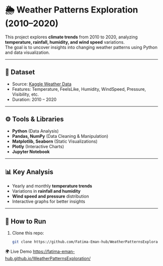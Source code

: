 # 🌦️ Weather Patterns Exploration (2010–2020)

This project explores **climate trends** from 2010 to 2020, analyzing **temperature, rainfall, humidity, and wind speed** variations.  
The goal is to uncover insights into changing weather patterns using Python and data visualization.

---

## 📂 Dataset
- Source: [Kaggle Weather Data](https://www.kaggle.com/)
- Features: Temperature, FeelsLike, Humidity, WindSpeed, Pressure, Visibility, etc.
- Duration: 2010 – 2020

---

## ⚙️ Tools & Libraries
- **Python** (Data Analysis)
- **Pandas, NumPy** (Data Cleaning & Manipulation)
- **Matplotlib, Seaborn** (Static Visualizations)
- **Plotly** (Interactive Charts)
- **Jupyter Notebook**

---

## 📊 Key Analysis
- Yearly and monthly **temperature trends**
- Variations in **rainfall and humidity**
- **Wind speed and pressure** distribution
- Interactive graphs for better insights

---

## 🚀 How to Run
1. Clone this repo:
   ```bash
   git clone https://github.com/Fatima-Eman-hub/WeatherPatternsExploration.git


🌍 Live Demo
https://fatima-eman-hub.github.io/WeatherPatternsExploration/
